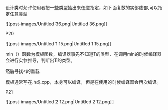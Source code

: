 设计类时允许使用者把一些类型抽出来任意指定，如下面复数的实部虚部,可以指定任意类型

![[post-images/Untitled 36.png|Untitled 36.png]]

P20

![[post-images/Untitled 1 15.png|Untitled 1 15.png]]

min（）函数为模板函数，编译器事先不知道T的类型，在调用min的时候编译器会进行实参推导，判断出T的类型。

然后寻找<的重载

模板通常写在.h或.cpp，本身可以编译，但是在使用的时候编译器会再次编译。

P21

![[post-images/Untitled 2 12.png|Untitled 2 12.png]]